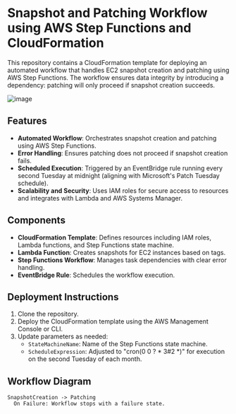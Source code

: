 # Snapshot and Patching Workflow using AWS Step Functions and CloudFormation

This repository contains a CloudFormation template for deploying an automated workflow that handles EC2 snapshot creation and patching using AWS Step Functions. The workflow ensures data integrity by introducing a dependency: patching will only proceed if snapshot creation succeeds.

![image](https://github.com/user-attachments/assets/832db1b0-d232-447a-badb-b9a31402ebcf)


## Features

- **Automated Workflow**: Orchestrates snapshot creation and patching using AWS Step Functions.
- **Error Handling**: Ensures patching does not proceed if snapshot creation fails.
- **Scheduled Execution**: Triggered by an EventBridge rule running every second Tuesday at midnight (aligning with Microsoft's Patch Tuesday schedule).
- **Scalability and Security**: Uses IAM roles for secure access to resources and integrates with Lambda and AWS Systems Manager.

## Components

- **CloudFormation Template**: Defines resources including IAM roles, Lambda functions, and Step Functions state machine.
- **Lambda Function**: Creates snapshots for EC2 instances based on tags.
- **Step Functions Workflow**: Manages task dependencies with clear error handling.
- **EventBridge Rule**: Schedules the workflow execution.

## Deployment Instructions

1. Clone the repository.
2. Deploy the CloudFormation template using the AWS Management Console or CLI.
3. Update parameters as needed:
   - `StateMachineName`: Name of the Step Functions state machine.
   - `ScheduleExpression`: Adjusted to "cron(0 0 ? * 3#2 *)" for execution on the second Tuesday of each month.

## Workflow Diagram

```text
SnapshotCreation -> Patching
  On Failure: Workflow stops with a failure state.
